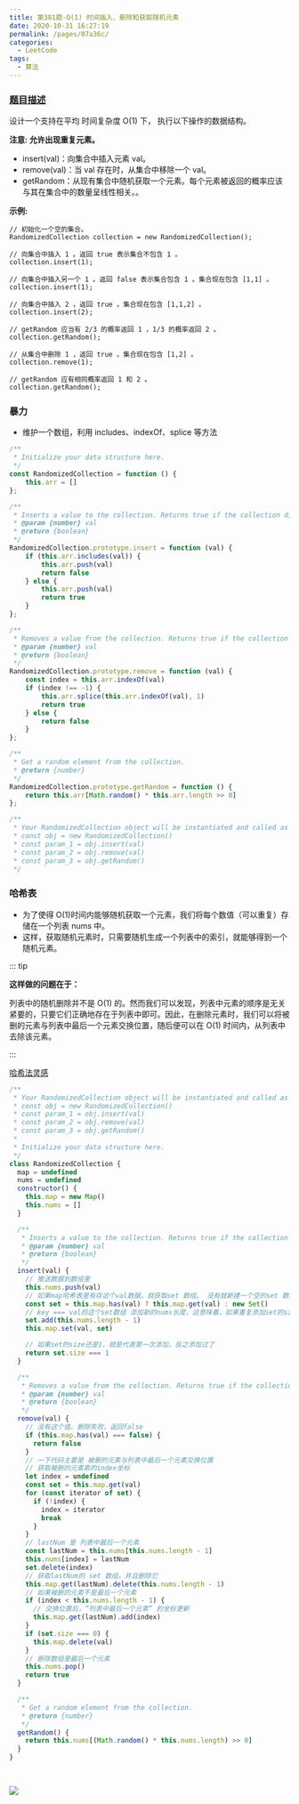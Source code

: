 ```yaml
---
title: 第381题-O(1) 时间插入、删除和获取随机元素
date: 2020-10-31 16:27:19
permalink: /pages/07a36c/
categories:
  - LeetCode
tags:
  - 算法
---
```


### [题目描述](https://leetcode-cn.com/problems/insert-delete-getrandom-o1-duplicates-allowed/)

设计一个支持在平均 时间复杂度 O(1) 下， 执行以下操作的数据结构。

**注意: 允许出现重复元素。**

- insert(val)：向集合中插入元素 val。
- remove(val)：当 val 存在时，从集合中移除一个 val。
- getRandom：从现有集合中随机获取一个元素。每个元素被返回的概率应该与其在集合中的数量呈线性相关。。

<!-- more -->

**示例:**

```
// 初始化一个空的集合。
RandomizedCollection collection = new RandomizedCollection();

// 向集合中插入 1 。返回 true 表示集合不包含 1 。
collection.insert(1);

// 向集合中插入另一个 1 。返回 false 表示集合包含 1 。集合现在包含 [1,1] 。
collection.insert(1);

// 向集合中插入 2 ，返回 true 。集合现在包含 [1,1,2] 。
collection.insert(2);

// getRandom 应当有 2/3 的概率返回 1 ，1/3 的概率返回 2 。
collection.getRandom();

// 从集合中删除 1 ，返回 true 。集合现在包含 [1,2] 。
collection.remove(1);

// getRandom 应有相同概率返回 1 和 2 。
collection.getRandom();
```

### 暴力

- 维护一个数组，利用 includes、indexOf、splice 等方法

```JavaScript
/**
 * Initialize your data structure here.
 */
const RandomizedCollection = function () {
    this.arr = []
};

/**
 * Inserts a value to the collection. Returns true if the collection did not already contain the specified element.
 * @param {number} val
 * @return {boolean}
 */
RandomizedCollection.prototype.insert = function (val) {
    if (this.arr.includes(val)) {
        this.arr.push(val)
        return false
    } else {
        this.arr.push(val)
        return true
    }
};

/**
 * Removes a value from the collection. Returns true if the collection contained the specified element.
 * @param {number} val
 * @return {boolean}
 */
RandomizedCollection.prototype.remove = function (val) {
    const index = this.arr.indexOf(val)
    if (index !== -1) {
        this.arr.splice(this.arr.indexOf(val), 1)
        return true
    } else {
        return false
    }
};

/**
 * Get a random element from the collection.
 * @return {number}
 */
RandomizedCollection.prototype.getRandom = function () {
    return this.arr[Math.random() * this.arr.length >> 0]
};

/**
 * Your RandomizedCollection object will be instantiated and called as such:
 * const obj = new RandomizedCollection()
 * const param_1 = obj.insert(val)
 * const param_2 = obj.remove(val)
 * const param_3 = obj.getRandom()
 */
```

### 哈希表

- 为了使得 O(1)时间内能够随机获取一个元素，我们将每个数值（可以重复）存储在一个列表 nums 中。
- 这样，获取随机元素时，只需要随机生成一个列表中的索引，就能够得到一个随机元素。

::: tip

**这样做的问题在于：**

列表中的随机删除并不是 O(1) 的。然而我们可以发现，列表中元素的顺序是无关紧要的，只要它们正确地存在于列表中即可。因此，在删除元素时，我们可以将被删的元素与列表中最后一个元素交换位置，随后便可以在 O(1) 时间内，从列表中去除该元素。

:::

[哈希法灵感](https://leetcode-cn.com/problems/insert-delete-getrandom-o1-duplicates-allowed/solution/o1-shi-jian-cha-ru-shan-chu-he-huo-qu-sui-ji-yua-5/)

```JavaScript
/**
 * Your RandomizedCollection object will be instantiated and called as such:
 * const obj = new RandomizedCollection()
 * const param_1 = obj.insert(val)
 * const param_2 = obj.remove(val)
 * const param_3 = obj.getRandom()
 *
 * Initialize your data structure here.
 */
class RandomizedCollection {
  map = undefined
  nums = undefined
  constructor() {
    this.map = new Map()
    this.nums = []
  }

  /**
   * Inserts a value to the collection. Returns true if the collection did not already contain the specified element.
   * @param {number} val
   * @return {boolean}
   */
  insert(val) {
    // 推送数据到数组里
    this.nums.push(val)
    // 如果map哈希表里有存这个val数据，就获取set 数组。 没有就新建一个空的set 数组。
    const set = this.map.has(val) ? this.map.get(val) : new Set()
    // key === val的这个set数组 添加新的nums长度，这意味着，如果重复添加set的size就会变化了～
    set.add(this.nums.length - 1)
    this.map.set(val, set)

    // 如果set的size还是1，就是代表第一次添加，反之添加过了
    return set.size === 1
  }

  /**
   * Removes a value from the collection. Returns true if the collection contained the specified element.
   * @param {number} val
   * @return {boolean}
   */
  remove(val) {
    // 没有这个值，删除失败，返回false
    if (this.map.has(val) === false) {
      return false
    }
    // 一下代码主要是 被删的元素与列表中最后一个元素交换位置
    // 获取被删的元素素的index坐标
    let index = undefined
    const set = this.map.get(val)
    for (const iterator of set) {
      if (!index) {
        index = iterator
        break
      }
    }
    // lastNum 是 列表中最后一个元素
    const lastNum = this.nums[this.nums.length - 1]
    this.nums[index] = lastNum
    set.delete(index)
    // 获取lastNum的 set 数组，并且删除它
    this.map.get(lastNum).delete(this.nums.length - 1)
    // 如果被删的元素不是最后一个元素
    if (index < this.nums.length - 1) {
      // 交换位置后，“列表中最后一个元素” 的坐标更新
      this.map.get(lastNum).add(index)
    }
    if (set.size === 0) {
      this.map.delete(val)
    }
    // 删除数组里最后一个元素
    this.nums.pop()
    return true
  }

  /**
   * Get a random element from the collection.
   * @return {number}
   */
  getRandom() {
    return this.nums[(Math.random() * this.nums.length) >> 0]
  }
}
```

<img style="margin: 30px 0 0;" src="https://cdn.jsdelivr.net/gh/zhixiangyao/CDN/images/leetcode/screenshot/第381题.png" />
